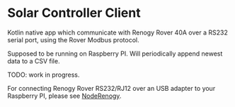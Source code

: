 # Solar Controller Client

Kotlin native app which communicate with Renogy Rover 40A over a RS232 serial port, using the Rover Modbus protocol.

Supposed to be running on Raspberry PI. Will periodically append newest data to a CSV file.

TODO: work in progress.

For connecting Renogy Rover RS232/RJ12 over an USB adapter to your Raspberry PI, please see
[NodeRenogy](https://github.com/mickwheelz/NodeRenogy).
